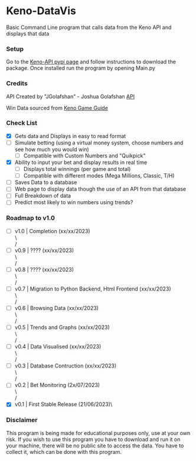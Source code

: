 # Keno-DataVis
Basic Command Line program that calls data from the Keno API and displays that data

### Setup
Go to the [Keno-API pypi page](https://pypi.org/project/kenoAPI/) and follow instructions to download the package.
Once installed run the program by opening Main.py

### Credits
API Created by "JGolafshan" - Joshua Golafshan [API](https://github.com/JGolafshan/keno-api)

Win Data sourced from [Keno Game Guide](https://www.keno.com.au/keno-pdfs/VIC_Game%20Guide.pdf)

### Check List
- [x] Gets data and Displays in easy to read format
- [ ] Simulate betting (using a virtual money system, choose numbers and see how much you would win)
  - [ ] Compatible with Custom Numbers and "Quikpick"
- [x] Ability to input your bet and display results in real time
  - [ ] Displays total winnings (per game and total)
  - [ ] Compatible with different modes (Mega Millions, Classic, T/H)
- [ ] Saves Data to a database
- [ ] Web page to display data though the use of an API from that database
- [ ] Full Breakdown of data
- [ ] Predict most likely to win numbers using trends?

### Roadmap to v1.0
- [ ] v1.0 | Completion (xx/xx/2023)\
\\\
/
- [ ] v0.9 | ???? (xx/xx/2023)\
\\\
/
- [ ] v0.8 | ???? (xx/xx/2023)\
\\\
/
- [ ] v0.7 | Migration to Python Backend, Html Frontend (xx/xx/2023)\
\\\
/
- [ ] v0.6 | Browsing Data (xx/xx/2023)\
\\\
/
- [ ] v0.5 | Trends and Graphs (xx/xx/2023)\
\\\
/
- [ ] v0.4 | Data Visualised (xx/xx/2023)\
\\\
/
- [ ] v0.3 | Database Contruction (xx/xx/2023)\
\\\
/
- [ ] v0.2 | Bet Monitoring (2x/07/2023)\
\\\
/
- [x] v0.1 | First Stable Release (21/06/2023)\
### Disclaimer
This program is being made for educational purposes only, use at your own risk.
If you wish to use this program you have to download and run it on your machine, there will be no public site to access the data. You have to collect it, which can be done with this program.
